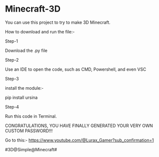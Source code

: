 # Minecraft-3D

You can use this project to try to make 3D Minecraft.

How to download and run the file:-

Step-1

Download the .py file

Step-2

Use an IDE to open the code, such as CMD, Powershell, and even VSC

Step-3

install the module:-

pip install ursina

Step-4

Run this code in Terminal.

CONGRATULATIONS, YOU HAVE FINALLY GENERATED YOUR VERY OWN CUSTOM PASSWORD!!!

Go to this:- https://www.youtube.com/@Lurax_Gamer?sub_confirmation=1

#3D@Simple@Minecraft#
